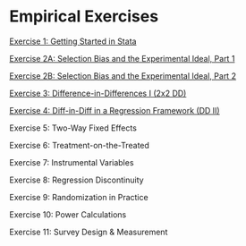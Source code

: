 # Empirical Exercises  

[Exercise 1:  Getting Started in Stata](E1-intro.html)  

[Exercise 2A: Selection Bias and the Experimental Ideal, Part 1](E2-exp-ideal-part1.html)  

[Exercise 2B: Selection Bias and the Experimental Ideal, Part 2](E2-exp-ideal-part2.html) 

[Exercise 3: Difference-in-Differences I (2x2 DD)](E3-DD1.html)   

[Exercise 4: Diff-in-Diff in a Regression Framework (DD II)](E4-DD2.html)  

Exercise 5: Two-Way Fixed Effects   

Exercise 6: Treatment-on-the-Treated  

Exercise 7:  Instrumental Variables  

Exercise 8:  Regression Discontinuity  

Exercise 9:  Randomization in Practice  

Exercise 10:  Power Calculations  

Exercise 11:  Survey Design & Measurement  

